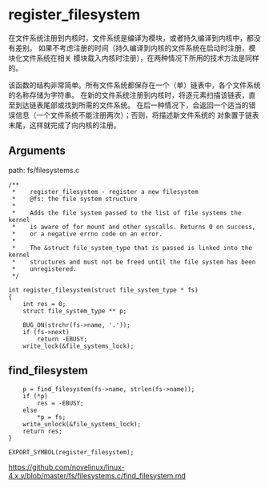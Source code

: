 register_filesystem
========================================

在文件系统注册到内核时，文件系统是编译为模块，或者持久编译到内核中，都没有差别。
如果不考虑注册的时间（持久编译到内核的文件系统在启动时注册，模块化文件系统在相关
模块载入内核时注册），在两种情况下所用的技术方法是同样的。

该函数的结构非常简单。所有文件系统都保存在一个（单）链表中，各个文件系统的名称存储为字符串。
在新的文件系统注册到内核时，将逐元素扫描该链表，直至到达链表尾部或找到所需的文件系统。
在后一种情况下，会返回一个适当的错误信息（一个文件系统不能注册两次）；否则，将描述新文件系统的
对象置于链表末尾，这样就完成了向内核的注册。

Arguments
----------------------------------------

path: fs/filesystems.c
```
/**
 *    register_filesystem - register a new filesystem
 *    @fs: the file system structure
 *
 *    Adds the file system passed to the list of file systems the kernel
 *    is aware of for mount and other syscalls. Returns 0 on success,
 *    or a negative errno code on an error.
 *
 *    The &struct file_system_type that is passed is linked into the kernel
 *    structures and must not be freed until the file system has been
 *    unregistered.
 */

int register_filesystem(struct file_system_type * fs)
{
    int res = 0;
    struct file_system_type ** p;

    BUG_ON(strchr(fs->name, '.'));
    if (fs->next)
        return -EBUSY;
    write_lock(&file_systems_lock);
```

find_filesystem
----------------------------------------

```
    p = find_filesystem(fs->name, strlen(fs->name));
    if (*p)
        res = -EBUSY;
    else
        *p = fs;
    write_unlock(&file_systems_lock);
    return res;
}

EXPORT_SYMBOL(register_filesystem);
```

https://github.com/novelinux/linux-4.x.y/blob/master/fs/filesystems.c/find_filesystem.md
